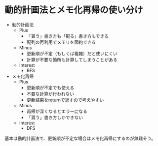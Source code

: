 # 動的計画法とメモ化再帰の使い分け

- 動的計画法
    - Plus
        - 「貰う」書き方も「配る」書き方もできる
        - 配列の再利用でメモリを節約できる
    - Minus
        - 更新順が不定（もしくは複雑）だと使いにくい
        - 計算が不要な箇所も計算してしまうことがある
    - Interest
        - BFS
- メモ化再帰
    - Plus
        - 更新順が不定でも使える
        - 不要な計算が行われない
        - 更新結果をreturnで返すので考えやすい
    - Minus
        - 再帰が深くなるとエラーになる
        - 「貰う」書き方しかできない
    - Interest
        - DFS

基本は動的計画法で、更新順が不定な場合はメモ化再帰にするのが無難そう。
